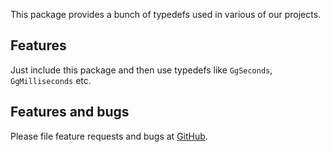 This package provides a bunch of typedefs used in various of our projects.

## Features

Just include this package and then use typedefs like `GgSeconds`, `GgMilliseconds` etc.

## Features and bugs

Please file feature requests and bugs at [GitHub](https://github.com/inlavigo/gg_typedefs).
